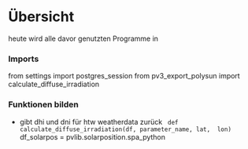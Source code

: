 # Übersicht
heute wird alle davor genutzten Programme in 

### Imports
from settings import postgres_session
from pv3_export_polysun import calculate_diffuse_irradiation

### Funktionen bilden
- gibt dhi und dni für htw weatherdata zurück
  `` def calculate_diffuse_irradiation(df, parameter_name, lat,  lon)``
  df_solarpos = pvlib.solarposition.spa_python
  
